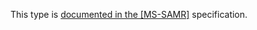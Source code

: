 This type is [documented in the [MS-SAMR]](https://learn.microsoft.com/en-us/openspecs/windows_protocols/ms-samr/e28bf420-8989-44fb-8b08-f5a7c2f2e33c) specification.

